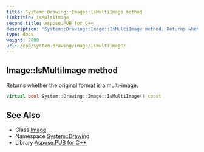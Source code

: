 ```yaml
---
title: System::Drawing::Image::IsMultiImage method
linktitle: IsMultiImage
second_title: Aspose.PUB for C++
description: 'System::Drawing::Image::IsMultiImage method. Returns whether the original format is a multi-image in C++.'
type: docs
weight: 2000
url: /cpp/system.drawing/image/ismultiimage/
---
```

## Image::IsMultiImage method


Returns whether the original format is a multi-image.

```cpp
virtual bool System::Drawing::Image::IsMultiImage() const
```

## See Also

* Class [Image](../)
* Namespace [System::Drawing](../../)
* Library [Aspose.PUB for C++](../../../)
